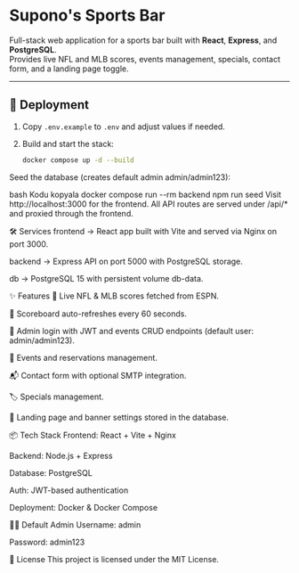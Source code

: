 # Supono's Sports Bar

Full-stack web application for a sports bar built with **React**, **Express**, and **PostgreSQL**.  
Provides live NFL and MLB scores, events management, specials, contact form, and a landing page toggle.

---

## 🚀 Deployment

1. Copy `.env.example` to `.env` and adjust values if needed.
2. Build and start the stack:

   ```bash
   docker compose up -d --build
Seed the database (creates default admin admin/admin123):

bash
Kodu kopyala
docker compose run --rm backend npm run seed
Visit http://localhost:3000 for the frontend.
All API routes are served under /api/* and proxied through the frontend.

🛠️ Services
frontend → React app built with Vite and served via Nginx on port 3000.

backend → Express API on port 5000 with PostgreSQL storage.

db → PostgreSQL 15 with persistent volume db-data.

✨ Features
📡 Live NFL & MLB scores fetched from ESPN.

🔄 Scoreboard auto-refreshes every 60 seconds.

🔑 Admin login with JWT and events CRUD endpoints (default user: admin/admin123).

📅 Events and reservations management.

📬 Contact form with optional SMTP integration.

🏷️ Specials management.

🎯 Landing page and banner settings stored in the database.

📦 Tech Stack
Frontend: React + Vite + Nginx

Backend: Node.js + Express

Database: PostgreSQL

Auth: JWT-based authentication

Deployment: Docker & Docker Compose

👨‍💻 Default Admin
Username: admin

Password: admin123

📄 License
This project is licensed under the MIT License.
